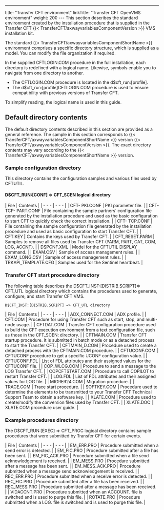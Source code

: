 ---
title: "Transfer CFT environment"
linkTitle: "Transfer CFT OpenVMS environment"
weight: 200
--- This section describes the standard environment created by the installation procedure that is supplied in the Transfer CFT {{< TransferCFT/axwayvariablesComponentVersion  >}} VMS installation kit.

The standard {{< TransferCFT/axwayvariablesComponentShortName  >}} environment comprises a specific directory structure, which is supplied as a model. You can modify the file organization if required.

In the supplied CFTLOGIN.COM procedure in the full installation, each directory is redefined with a logical name. Likewise, symbols enable you to navigate from one directory to another.

- The CFTLOGIN.COM procedure is located in the d$cft_run:[profile].
- The d$cft_run:[profile]CFTLOGIN.COM procedure is used to ensure compatibility with previous versions of Transfer CFT.

To simplify reading, the logical name is used in this guide.

## Default directory contents

The default directory contents described in this section are provided as a general reference. The sample in this section corresponds to {{< TransferCFT/axwayvariablesComponentShortName  >}} version {{< TransferCFT/axwayvariablesComponentVersion  >}}. The exact directory contents may vary according to the {{< TransferCFT/axwayvariablesComponentShortName  >}} version.

### Sample configuration directory

This directory contains the configuration samples and various files used by CFTUTIL.

#### D$CFT_RUN:[CONF] => CFT_SCEN logical directory

| File  | Contents  |
| - - - | - - - |
| CFT- PKI.CONF  | PKI parameter file.  |
| CFT- TCP- PART.CONF  | File containing the sample partners’ configuration file generated by the installation procedure and used as the basic configuration to start CFT to quickly check the correct installation.  |
| CFT- TCP.CONF  | File containing the sample configuration file generated by the installation procedure and used as basic configuration to start Transfer CFT.  |
| CFT.KEY  | Contains the keys used by Transfer CFT.  |
| CFT_RESET.PARM  | Samples to remove all files used by Transfer CFT (PARM, PART, CAT, COM, LOG, ACCNT).  |
| DSPCNF.XML  | Model for the CFTUTIL DISPLAY command.  |
| EXAM.CSV  | Sample of access management rules.  |
| EXAM_LONG.CSV  | Sample of access management rules.  |
| TRKAPI_TEMPLATE.CFG  | Samples used for the Sentinel heartbeat.  |

### Transfer CFT start procedure directory

The following table describes the D$CFT_INST:[DISTRIB.SCRIPT]=> CFT_UTL logical directory which contains the procedures used to generate, configure, and start Transfer CFT VMS.

```
D$CFT_INST:[DISTRIB.SCRIPT] => CFT_UTL directory
```

| File  | Contents  |
| - - - | - - - |
| ADX_CONNECT.COM  | ADX profile.  |
| CFT.COM  | Procedure for using Transfer CFT such as start, stop, and multi- node usage.  |
| CFTDAT.COM  | Transfer CFT configuration procedure used to build the CFT execution environment from a text configuration file, such as those in the CFT_SCEN: directory.  |
| CFTMAIN.COM  | Transfer CFT startup procedure. It is submitted in batch mode or as a detached process to start the Transfer CFT.  |
| CFTMAIN_D.COM  | Procedure used to create a detached process with the CFTMAIN.COM procedure.  |
| CFTUCONF.COM  | CFTUCONF procedure to get a specific UCONF configuration value.  |
| CFTUCONF.FDL  | List of FDL attributes and their assigned values for the CFTUCONF file.  |
| COP_WLOG.COM  | Procedure to send a message to the LOG Transfer CFT.  |
| COPCFTSTART.COM  | Procedure to call COPILOT to restart Transfer CFT.  |
| LOG.FDL  | List of FDL attributes and their assigned values for LOG file.  |
| MIGRER24.COM  | Migration procedure.  |
| TRACE.COM  | Trace start procedure.  |
| SOFTKEY.COM  | Procedure used to determine the elements to be transmitted to your Transfer CFT Technical Support Team to obtain a software key.  |
| XLATE.COM  | Procedure used to create/modify the conversion files used by Transfer CFT.  |
| XLATE.DOC  | XLATE.COM procedure user guide.  |

### Example procedures directory

The D$CFT_RUN:[EXEC] => CFT_PROC logical directory contains sample procedures that were submitted by Transfer CFT for certain events.

| File  | Contents  |
| - - - | - - - |
| EM_ERR.PRO | Procedure submitted when a send error is detected. |
| EM_FIC.PRO | Procedure submitted after a file has been sent. |
| EM_FIC_ACK.PRO | Procedure submitted when a file send acknowledgement is received. |
| EM_MESS.PRO | Procedure submitted after a message has been sent. |
| EM_MESS_ACK.PRO | Procedure submitted when a message send acknowledgement is received. |
| REC_ERR.PRO | Procedure submitted when a receive error is detected. |
| REC_FIC.PRO | Procedure submitted after a file has been received. |
| REC_MESS.PRO | Procedure submitted after a message has been received. |
| VIDACCNT.PRO | Procedure submitted when an ACCOUNT. file is switched and is used to purge this file. |
| ROTATE.PRO  | Procedure submitted when a LOG. file is switched and is used to purge this file. |

